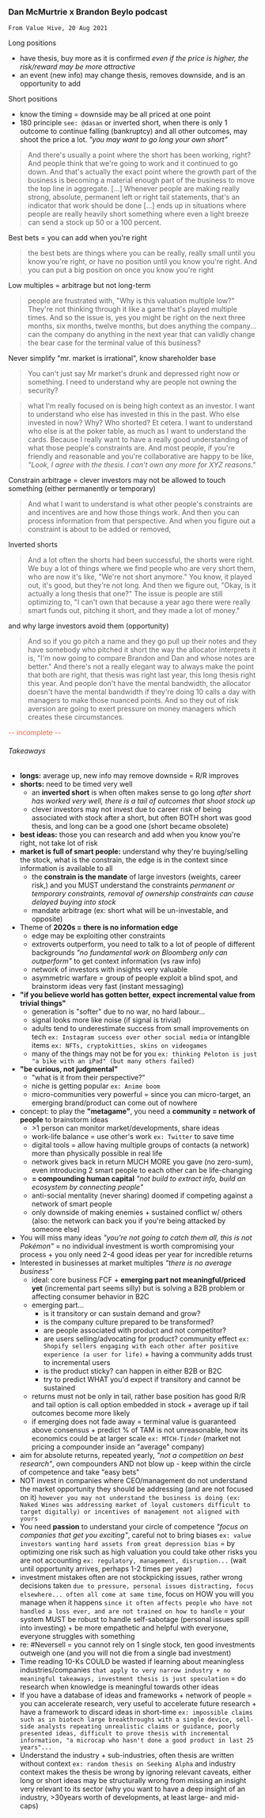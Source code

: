 ### Dan McMurtrie x Brandon Beylo podcast

`From Value Hive, 20 Aug 2021`

Long positions
- have thesis, buy more as it is confirmed _even if the price is higher, the risk/reward may be more attractive_
- an event (new info) may change thesis, removes downside, and is an opportunity to add

Short positions
- know the timing = downside may be all priced at one point
- 180 principle `see: @dasan` or inverted short, when there is only 1 outcome to continue falling (bankruptcy) and all other outcomes, may shoot the price a lot. _"you may want to go long your own short"_

> And there's usually a point where the short has been working, right? And people think that we're going to work and it continued to go down. And that's actually the exact point where the growth part of the business is becoming a material enough part of the business to move the top line in aggregate. [...] Whenever people are making really strong, absolute, permanent left or right tail statements, that's an indicator that work should be done [...] ends up in situations where people are really heavily short something where even a light breeze can send a stock up 50 or a 100 percent.

Best bets = you can add when you're right

> the best bets are things where you can be really, really small until you know you're right, or have no position until you know you're right. And you can put a big position on once you know you're right

Low multiples = arbitrage but not long-term 

> people are frustrated with, "Why is this valuation multiple low?" They're not thinking through it like a game that's played multiple times. And so the issue is, yes you might be right on the next three months, six months, twelve months, but does anything the company... can the company do anything in the next year that can validly change the bear case for the terminal value of this business?

Never simplify "mr. market is irrational", know shareholder base

> You can't just say Mr market's drunk and depressed right now or something. I need to understand why are people not owning the security? 

> what I'm really focused on is being high context as an investor. I want to understand who else has invested in this in the past. Who else invested in now? Why? Who shorted? Et cetera. I want to understand who else is at the poker table, as much as I want to understand the cards. Because I really want to have a really good understanding of what those people's constraints are. And most people, if you're friendly and reasonable and you're collaborative are happy to be like, _"Look, I agree with the thesis. I can't own any more for XYZ reasons."_ 


Constrain arbitrage = clever investors may not be allowed to touch something (either permanently or temporary)

> And what I want to understand is what other people's constraints are and incentives are and how those things work. And then you can process information from that perspective. And when you figure out a constraint is about to be added or removed,

Inverted shorts

> And a lot often the shorts had been successful, the shorts were right. We buy a lot of things where we find people who are very short them, who are now it's like, "We're not short anymore." You know, it played out, it's good, but they're not long. And then we figure out, "Okay, is it actually a long thesis that one?" The issue is people are still optimizing to, "I can't own that because a year ago there were really smart funds out, pitching it short, and they made a lot of money."

and why large investors avoid them (opportunity)

> And so if you go pitch a name and they go pull up their notes and they have somebody who pitched it short the way the allocator interprets it is, "I'm now going to compare Brandon and Dan and whose notes are better." And there's not a really elegant way to always make the point that both are right, that thesis was right last year, this long thesis right this year. And people don't have the mental bandwidth, the allocator doesn't have the mental bandwidth if they're doing 10 calls a day with managers to make those nuanced points. And so they out of risk aversion are going to exert pressure on money managers which creates these circumstances.

<font color="tomato">-- incomplete --</font>


###### Takeaways

- __longs:__ average up, new info may remove downside = R/R improves
- __shorts:__ need to be timed very well
	- an __inverted short__ is when often makes sense to go long _after short has worked very well, there is a tail of outcomes that shoot stock up_
	- clever investors may not invest due to career risk of being associated with stock after a short, but often BOTH short was good thesis, and long can be a good one (short became obsolete)
- __best ideas:__ those you can research and add when you know you're right, not take lot of risk
- __market is full of smart people:__ understand why they're buying/selling the stock, what is the constrain, the edge is in the context since information is available to all
	- the __constrain is the mandate__ of large investors (weights, career risk,) and you MUST understand the constraints _permanent or temporary constraints, removal of ownership constraints can cause delayed buying into stock_
	- mandate arbitrage (ex: short what will be un-investable, and opposite)
- Theme of __2020s = there is no information edge__
	- edge may be exploiting other constraints
	- extroverts outperform, you need to talk to a lot of people of different backgrounds _"no fundamental work on Bloomberg only can outperform"_ to get context information (vs raw info)
	- network of investors with insights very valuable
	- asymmetric warfare = group of people exploit a blind spot, and brainstorm ideas very fast (instant messaging)
- __"if you believe world has gotten better, expect incremental value from trivial things"__
	- generation is "softer" due to no war, no hard labour...
	- signal looks more like noise (if signal is trivial)
	- adults tend to underestimate success from small improvements on tech `ex: Instagram success over other social media` or intangible items `ex: NFTs, cryptokitties, skins on videogames` 
	- many of the things may not be for you `ex: thinking Peloton is just "a bike with an iPad" (but many others failed)`
- __"be curious, not judgmental"__
	- "what is it from their perspective?"
	- niche is getting popular `ex: Anime boom`
	- micro-communities very powerful = since you can micro-target, an emerging brand/product can come out of nowhere
- concept: to play the __"metagame"__, you need a __community = network of people__ to brainstorm ideas
	- \>1 person can monitor market/developments, share ideas
	- work-life balance = use other's work `ex: Twitter` to save time 
	- digital tools = allow having multiple groups of contacts (a network) more than physically possible in real life
	- network gives back in return MUCH MORE you gave (no zero-sum), even introducing 2 smart people to each other can be life-changing
	- __\= compounding human capital__ _"not build to extract info, build an ecosystem by connecting people"_
	- anti-social mentality (never sharing) doomed if competing against a network of smart people
	- only downside of making enemies + sustained conflict w/ others (also: the network can back you if you're being attacked by someone else)
- You will miss many ideas _"you're not going to catch them all, this is not Pokémon"_ = no individual investment is worth compromising your process + you only need 2-4 good ideas per year for incredible returns
- Interested in businesses at market multiples _"there is no average business"_
	- ideal: core business FCF + __emerging part not meaningful/priced yet__ (incremental part seems silly) but is solving a B2B problem or affecting consumer behavior in B2C
	- emerging part...
		- is it transitory or can sustain demand and grow?
		- is the company culture prepared to be transformed?
		- are people associated with product and not competitor?
		- are users selling/advocating for product? community effect `ex: Shopify sellers engaging with each other after positive experience (a user for life)` + having a community adds trust to incremental users
		- is the product sticky? can happen in either B2B or B2C
		- try to predict WHAT you'd expect if transitory and cannot be sustained
	- returns must not be only in tail, rather base position has good R/R and tail option is call option embedded in stock + average up if tail outcomes become more likely
	- if emerging does not fade away = terminal value is guaranteed above consensus + predict % of TAM is not unreasonable, how its economics could be at larger scale `ex: MTCH-Tinder` (market not pricing a compounder inside an "average" company)
- aim for absolute returns, repeated yearly, _"not a competition on best research"_, own compounders AND not blow up - keep within the circle of competence and take "easy bets"
- NOT invest in companies where CEO/management do not understand the market opportunity they should be addressing (and are not focused on it) `however you may not understand the business is doing (ex: Naked Wines was addressing market of loyal customers difficult to target digitally) or incentives of management not aligned with yours`
- You need __passion__ to understand your circle of competence _"focus on companies that get you exciting"_, careful not to bring biases `ex: value investors wanting hard assets from great depression bias` = by optimizing one risk such as high valuation you could take other risks you are not accounting `ex: regulatory, management, disruption...` (wait until opportunity arrives, perhaps 1-2 times per year)
- investment mistakes often are not stockpicking issues, rather wrong decisions taken `due to pressure, personal issues distracting, focus elsewhere... often all come at same time`, focus on HOW you will you manage when it happens `since it often affects people who have not handled a loss ever, and are not trained on how to handle` = your system MUST be robust to handle self-sabotage (personal issues spill into investing) + be more empathetic and helpful with everyone, everyone struggles with something
- re: \#Neversell = you cannot rely on 1 single stock, ten good investments outweigh one (and you will not die from a single bad investment)
- Time reading 10-Ks COULD be wasted if learning about meaningless industries/companies `that apply to very narrow industry + no meaningful takeaways, investment thesis is just speculation` = do research when knowledge is meaningful towards other ideas
- If you have a database of ideas and frameworks + network of people = you can accelerate research, very useful to accelerate future research + have a framework to discard ideas in short-time `ex: impossible claims such as in biotech large breakthroughs with a single device, sell-side analysts repeating unrealistic claims or guidance, poorly presented ideas, difficult to prove thesis with incremental information, "a microcap who hasn't done a good product in last 25 years"...`
- Understand the industry + sub-industries, often thesis are written without context `ex: random thesis on Seeking Alpha` and industry context makes the thesis be wrong by ignoring relevant caveats, either long or short ideas may be structurally wrong from missing an insight very relevant to its sector (why you want to have a deep insight of an industry, \>30years worth of developments, at least large- and mid-caps)